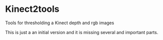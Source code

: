# Kinect2tools
Tools for thresholding a Kinect depth and rgb images

This is just a an initial version and it is missing several and important parts.

